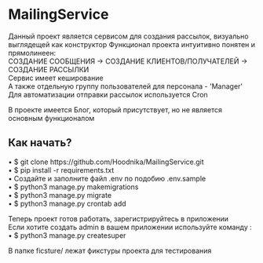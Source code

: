 <h1>MailingService</h1>

Данный проект является сервисом для создания рассылок, визуально выглядещей как конструктор
Функционал проекта интуитивно понятен и прямолинеен: <br>
СОЗДАНИЕ СООБЩЕНИЯ -> СОЗДАНИЕ КЛИЕНТОВ/ПОЛУЧАТЕЛЕЙ -> СОЗДАНИЕ РАССЫЛКИ <br>
Сервис имеет кеширование<br>
А также отдельную группу пользователей для персонала - 'Manager'<br>
Для автоматизации отправки рассылок используется Cron

В проекте имеется Блог, который присутствует, но не является основным функционалом

<h2>Как начать?</h2>
• $ git clone https://github.com/Hoodnika/MailingService.git<br>
• $ pip install -r requirements.txt <br>
• Создайте и заполните файл .env по подобию .env.sample <br>
• $ python3 manage.py makemigrations <br>
• $ python3 manage.py migrate <br>
• $ python3 manage.py crontab add <br>

Теперь проект готов работать, зарегистрируйтесь в приложении <br>
Если хотите создать admin в вашем приложении используйте команду : <br>
• $ python3 manage.py createsuper <br>

В папке ficsture/ лежат фикстуры проекта для тестирования
